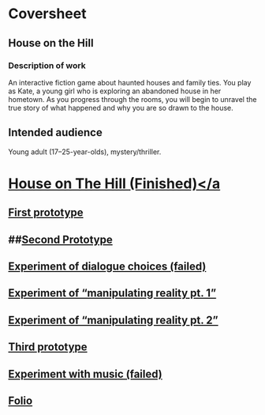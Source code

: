 # Coversheet
## House on the Hill
### Description of work 
An interactive fiction game about haunted houses and family ties. You play as Kate, a young girl who is exploring an abandoned house in her hometown. As you progress through the rooms, you will begin to unravel the true story of what happened and why you are so drawn to the house. 
## Intended audience 
Young adult (17–25-year-olds), mystery/thriller.

# <a href="https://larajscuri.github.io/house-on-the-hill/">House on The Hill (Finished)</a

## <a href="https://larajscuri.github.io/experiments/">First prototype</a> 
## ##<a href="https://larajscuri.github.io/second-prototype/">Second Prototype</a>
## <a href="https://larajscuri.github.io/dialogue-choices/">Experiment of dialogue choices (failed)</a>  
## <a href="https://larajscuri.github.io/experiment-success-2/">Experiment of “manipulating reality pt. 1”</a>
## <a href="https://larajscuri.github.io/experiment-success-3/">Experiment of “manipulating reality pt. 2”</a> 
## <a href="https://larajscuri.github.io/third-prototype/">Third prototype</a> 
## <a href="https://larajscuri.github.io/music-prototype/">Experiment with music (failed)</a> 
## <a href="https://github.com/larajscuri/digitalwritingrep/blob/main/digital%20writing%20folio.md">Folio</a> 
